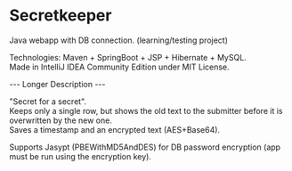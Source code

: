 # Secretkeeper  
  
Java webapp with DB connection. (learning/testing project)  
  
Technologies: Maven + SpringBoot + JSP + Hibernate + MySQL.  
Made in IntelliJ IDEA Community Edition under MIT License.
  
  
--- Longer Description ---  
  
"Secret for a secret".  
Keeps only a single row, but shows the old text to the submitter before it is overwritten by the new one.  
Saves a timestamp and an encrypted text (AES+Base64).
  
Supports Jasypt (PBEWithMD5AndDES) for DB password encryption (app must be run using the encryption key).  

